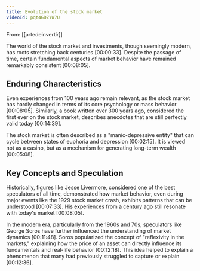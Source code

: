 ```yaml
---
title: Evolution of the stock market
videoId: pqt4GDZYW7U
---
```


From: [[artedeinvertir]] <br/> 

The world of the stock market and investments, though seemingly modern, has roots stretching back centuries <a class="yt-timestamp" data-t="00:00:33">[00:00:33]</a>. Despite the passage of time, certain fundamental aspects of market behavior have remained remarkably consistent <a class="yt-timestamp" data-t="00:08:05">[00:08:05]</a>.

## Enduring Characteristics

Even experiences from 100 years ago remain relevant, as the stock market has hardly changed in terms of its core psychology or mass behavior <a class="yt-timestamp" data-t="00:08:05">[00:08:05]</a>. Similarly, a book written over 300 years ago, considered the first ever on the stock market, describes anecdotes that are still perfectly valid today <a class="yt-timestamp" data-t="00:14:39">[00:14:39]</a>.

The stock market is often described as a "manic-depressive entity" that can cycle between states of euphoria and depression <a class="yt-timestamp" data-t="00:02:15">[00:02:15]</a>. It is viewed not as a casino, but as a mechanism for generating long-term wealth <a class="yt-timestamp" data-t="00:05:08">[00:05:08]</a>.

## Key Concepts and Speculation

Historically, figures like Jesse Livermore, considered one of the best speculators of all time, demonstrated how market behavior, even during major events like the 1929 stock market crash, exhibits patterns that can be understood <a class="yt-timestamp" data-t="00:07:33">[00:07:33]</a>. His experiences from a century ago still resonate with today's market <a class="yt-timestamp" data-t="00:08:05">[00:08:05]</a>.

In the modern era, particularly from the 1960s and 70s, speculators like George Soros have further influenced the understanding of market dynamics <a class="yt-timestamp" data-t="00:11:48">[00:11:48]</a>. Soros popularized the concept of "reflexivity in the markets," explaining how the price of an asset can directly influence its fundamentals and real-life behavior <a class="yt-timestamp" data-t="00:12:18">[00:12:18]</a>. This idea helped to explain a phenomenon that many had previously struggled to capture or explain <a class="yt-timestamp" data-t="00:12:36">[00:12:36]</a>.